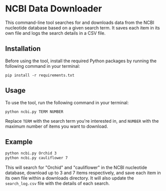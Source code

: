 # NCBI Data Downloader
This command-line tool searches for and downloads data from the NCBI nucleotide database based on a given search term. It saves each item in its own file and logs the search details in a CSV file.

## Installation
Before using the tool, install the required Python packages by running the following command in your terminal:

```
pip install -r requirements.txt
```

## Usage
To use the tool, run the following command in your terminal:

```
python ncbi.py TERM NUMBER
```

Replace `TERM` with the search term you're interested in, and `NUMBER` with the maximum number of items you want to download.

## Example
```bash
python ncbi.py Orchid 3
python ncbi.py cauliflower 7
```

This will search for "Orchid" and "cauliflower" in the NCBI nucleotide database, download up to 3 and 7 items respectively, and save each item in its own file within a downloads directory.
It will also update the `search_log.csv` file with the details of each search.
